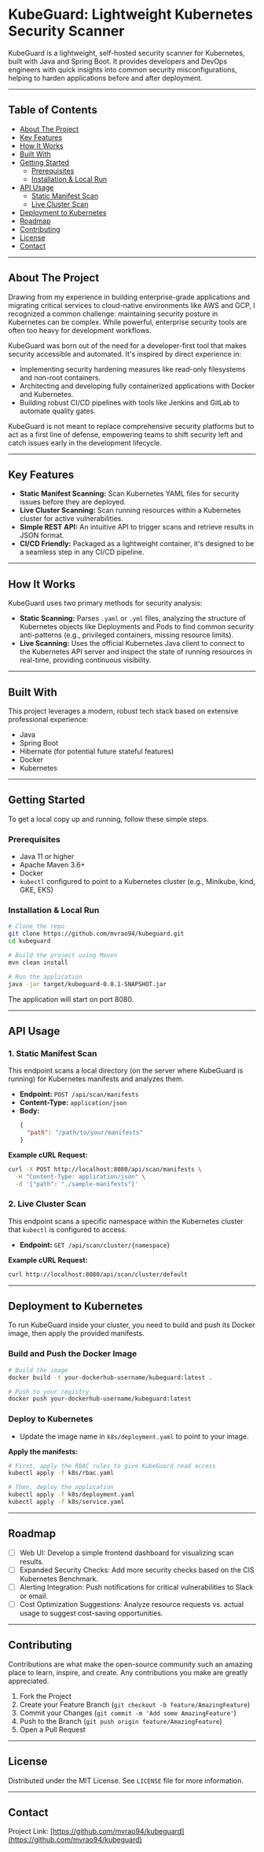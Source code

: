 # KubeGuard: Lightweight Kubernetes Security Scanner

KubeGuard is a lightweight, self-hosted security scanner for Kubernetes, built with Java and Spring Boot. It provides developers and DevOps engineers with quick insights into common security misconfigurations, helping to harden applications before and after deployment.

---

## Table of Contents
- [About The Project](#about-the-project)
- [Key Features](#key-features)
- [How It Works](#how-it-works)
- [Built With](#built-with)
- [Getting Started](#getting-started)
  - [Prerequisites](#prerequisites)
  - [Installation & Local Run](#installation--local-run)
- [API Usage](#api-usage)
  - [Static Manifest Scan](#static-manifest-scan)
  - [Live Cluster Scan](#live-cluster-scan)
- [Deployment to Kubernetes](#deployment-to-kubernetes)
- [Roadmap](#roadmap)
- [Contributing](#contributing)
- [License](#license)
- [Contact](#contact)

---

## About The Project

Drawing from my experience in building enterprise-grade applications and migrating critical services to cloud-native environments like AWS and GCP, I recognized a common challenge: maintaining security posture in Kubernetes can be complex. While powerful, enterprise security tools are often too heavy for development workflows.

KubeGuard was born out of the need for a developer-first tool that makes security accessible and automated. It's inspired by direct experience in:
- Implementing security hardening measures like read-only filesystems and non-root containers.
- Architecting and developing fully containerized applications with Docker and Kubernetes.
- Building robust CI/CD pipelines with tools like Jenkins and GitLab to automate quality gates.

KubeGuard is not meant to replace comprehensive security platforms but to act as a first line of defense, empowering teams to shift security left and catch issues early in the development lifecycle.

---

## Key Features

- **Static Manifest Scanning:** Scan Kubernetes YAML files for security issues before they are deployed.
- **Live Cluster Scanning:** Scan running resources within a Kubernetes cluster for active vulnerabilities.
- **Simple REST API:** An intuitive API to trigger scans and retrieve results in JSON format.
- **CI/CD Friendly:** Packaged as a lightweight container, it's designed to be a seamless step in any CI/CD pipeline.

---

## How It Works

KubeGuard uses two primary methods for security analysis:

- **Static Scanning:** Parses `.yaml` or `.yml` files, analyzing the structure of Kubernetes objects like Deployments and Pods to find common security anti-patterns (e.g., privileged containers, missing resource limits).
- **Live Scanning:** Uses the official Kubernetes Java client to connect to the Kubernetes API server and inspect the state of running resources in real-time, providing continuous visibility.

---

## Built With

This project leverages a modern, robust tech stack based on extensive professional experience:
- Java
- Spring Boot
- Hibernate (for potential future stateful features)
- Docker
- Kubernetes

---

## Getting Started

To get a local copy up and running, follow these simple steps.

### Prerequisites
- Java 11 or higher
- Apache Maven 3.6+
- Docker
- `kubectl` configured to point to a Kubernetes cluster (e.g., Minikube, kind, GKE, EKS)

### Installation & Local Run

```sh
# Clone the repo
git clone https://github.com/mvrao94/kubeguard.git
cd kubeguard

# Build the project using Maven
mvn clean install

# Run the application
java -jar target/kubeguard-0.0.1-SNAPSHOT.jar
```

The application will start on port 8080.

---

## API Usage

### 1. Static Manifest Scan

This endpoint scans a local directory (on the server where KubeGuard is running) for Kubernetes manifests and analyzes them.

- **Endpoint:** `POST /api/scan/manifests`
- **Content-Type:** `application/json`
- **Body:**
  ```json
  {
    "path": "/path/to/your/manifests"
  }
  ```

**Example cURL Request:**

```sh
curl -X POST http://localhost:8080/api/scan/manifests \
  -H "Content-Type: application/json" \
  -d '{"path": "./sample-manifests"}'
```

### 2. Live Cluster Scan

This endpoint scans a specific namespace within the Kubernetes cluster that `kubectl` is configured to access.

- **Endpoint:** `GET /api/scan/cluster/{namespace}`

**Example cURL Request:**

```sh
curl http://localhost:8080/api/scan/cluster/default
```

---

## Deployment to Kubernetes

To run KubeGuard inside your cluster, you need to build and push its Docker image, then apply the provided manifests.

### Build and Push the Docker Image

```sh
# Build the image
docker build -t your-dockerhub-username/kubeguard:latest .

# Push to your registry
docker push your-dockerhub-username/kubeguard:latest
```

### Deploy to Kubernetes

- Update the image name in `k8s/deployment.yaml` to point to your image.

**Apply the manifests:**

```sh
# First, apply the RBAC rules to give KubeGuard read access
kubectl apply -f k8s/rbac.yaml

# Then, deploy the application
kubectl apply -f k8s/deployment.yaml
kubectl apply -f k8s/service.yaml
```

---

## Roadmap

- [ ] Web UI: Develop a simple frontend dashboard for visualizing scan results.
- [ ] Expanded Security Checks: Add more security checks based on the CIS Kubernetes Benchmark.
- [ ] Alerting Integration: Push notifications for critical vulnerabilities to Slack or email.
- [ ] Cost Optimization Suggestions: Analyze resource requests vs. actual usage to suggest cost-saving opportunities.

---

## Contributing

Contributions are what make the open-source community such an amazing place to learn, inspire, and create. Any contributions you make are greatly appreciated.

1. Fork the Project
2. Create your Feature Branch (`git checkout -b feature/AmazingFeature`)
3. Commit your Changes (`git commit -m 'Add some AmazingFeature'`)
4. Push to the Branch (`git push origin feature/AmazingFeature`)
5. Open a Pull Request

---

## License

Distributed under the MIT License. See `LICENSE` file for more information.

---

## Contact

Project Link: [https://github.com/mvrao94/kubeguard](https://github.com/mvrao94/kubeguard)
